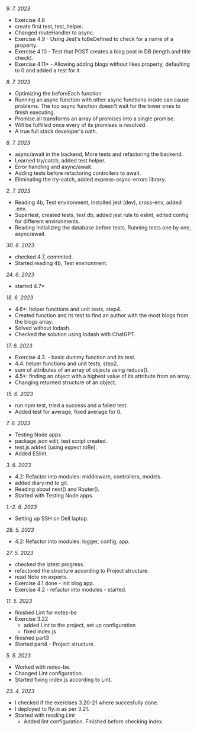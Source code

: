*9. 7. 2023*
- Exercise 4.8
 - create first test, test_helper.
 - Changed routeHandler to async.
- Exercise 4.9 - Using Jest's toBeDefined to check for a name of a property.
- Exercise 4.10 - Test that POST creates a blog post in DB (length and title check).
- Exercise 4.11* - Allowing adding blogs without likes property, defaulting to 0 and added a test for it.

*8. 7. 2023*
- Optimizing the beforeEach function
 - Running an async function with other async functions inside can cause problems.
  The top async function doesn't wait for the lower ones to finish executing.
 - Promise.all transforms an array of promises into a single promise.
  - Will be fulfilled once every of its promises is resolved.
- A true full stack developer's oath.

*6. 7. 2023*
- async/await in the backend, More tests and refactoring the backend.
- Learned try/catch, added test helper.
- Error handling and async/await.
- Adding tests before refactoring controllers to await.
- Eliminating the try-catch, added express-async-errors library.

*2. 7. 2023*
- Reading 4b, Test environment, installed jest (dev), cross-env, added .env.
- Supertest, created tests, test db, added jest rule to eslint, edited config for different environments.
- Reading Initializing the database before tests, Running tests one by one, async/await.

*30. 6. 2023*
- checked 4.7, commited.
- Started reading 4b, Test environment.

*24. 6. 2023*
- started 4.7*

*18. 6. 2023*
- 4.6*: helper functions and unit tests, step4.
 - Created function and its test to find an author with the most blogs from the blogs array.
 - Solved without lodash.
 - Checked the solution using lodash with ChatGPT.

*17. 6. 2023*
- Exercise 4.3. - basic dummy function and its test.
- 4.4: helper functions and unit tests, step2.
 - sum of attributes of an array of objects using reduce().
- 4.5*: finding an object with a highest value of its attribute from an array.
 - Changing returned structure of an object.

*15. 6. 2023*
- run npm test, tried a success and a failed test.
- Added test for average, fixed average for 0.

*7. 6. 2023*
- Testing Node apps
 - package.json edit, test script created.
 - test.js added (using expect.toBe).
- Added ESlint.

*3. 6. 2023*
- 4.2: Refactor into modules: middleware, controllers, models.
- added diary.md to git.
- Reading about next() and Router().
- Started with Testing Node apps.

*1.-2. 6. 2023*
- Setting up SSH on Dell laptop.

*28. 5. 2023*
- 4.2: Refactor into modules: logger, config, app.

*27. 5. 2023*
- checked the latest progress.
- refactored the structure according to Project structure.
- read Note on exports.
- Exercise 4.1 done - init blog app.
- Exercise 4.2 - refactor into modules - started.

*11. 5. 2023*
- finished Lint for notes-be
- Exercise 3.22
    - added Lint to the project, set up configuration
    - fixed index.js
- finished part3
- Started part4 - Project structure.

*5. 5. 2023*
- Worked with notes-be.
- Changed Lint configuration.
- Started fixing index.js according to Lint.

*23. 4. 2023*
- I checked if the exercises 3.20-21 where succesfully done.
- I deployed to fly.io as per 3.21.
- Started with reading _Lint_
    - Added lint configuration. Finished before checking index.